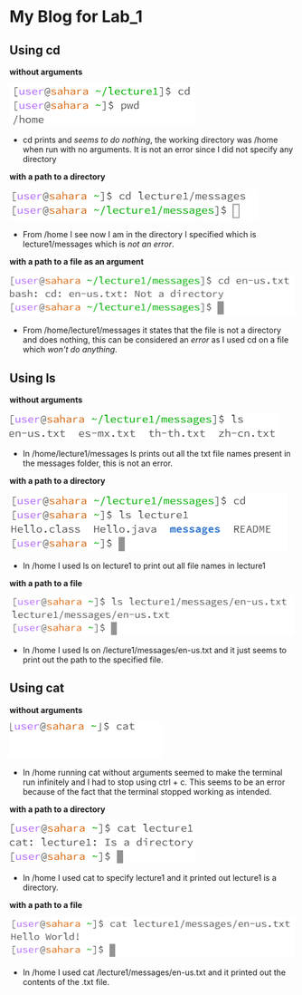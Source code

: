 # My Blog for Lab_1

## Using cd

 **without arguments** 
 
![Image](cdnoargs.png)
 
- cd prints and *seems to do nothing*, the working directory was /home when run with no arguments. It is not an error since I did not specify any directory
  
 **with a path to a directory** 
 
![Image](image.png)
 
- From /home I see now I am in the directory I specified which is lecture1/messages which is *not an error*.

**with a path to a file as an argument**
  
![Image](cdfile.png)
  
- From /home/lecture1/messages it states that the file is not a directory and does nothing, this can be considered an *error* as I used cd on a file which *won't do anything*.

## Using ls

**without arguments**

![Image](lsnoarg.png)

* In /home/lecture1/messages ls prints out all the txt file names present in the messages folder, this is not an error.

**with a path to a directory** 

![Image](lsdir.png)

* In /home I used ls on lecture1 to print out all file names in lecture1

**with a path to a file** 

![Image](lsfile.png)

* In /home I used ls on /lecture1/messages/en-us.txt and it just seems to print out the path to the specified file.

## Using cat

**without arguments**

![Image](catnoargs.png)

* In /home running cat without arguments seemed to make the terminal run infinitely and I had to stop using ctrl + c. This seems to be an error because of the fact that the terminal stopped working as intended.

**with a path to a directory** 

![Image](catdir.png)

* In /home I used cat to specify lecture1 and it printed out lecture1 is a directory.

**with a path to a file** 

![Image](catfile.png)

* In /home I used cat /lecture1/messages/en-us.txt and it printed out the contents of the .txt file. 
